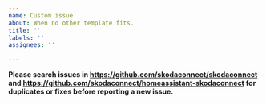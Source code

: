 ```yaml
---
name: Custom issue
about: When no other template fits.
title: ''
labels: ''
assignees: ''

---
```


**Please search issues in https://github.com/skodaconnect/skodaconnect and https://github.com/skodaconnect/homeassistant-skodaconnect for duplicates or fixes before reporting a new issue.**


